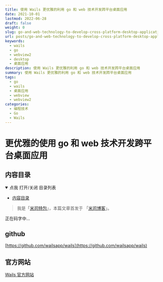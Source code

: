 ```yaml
---
title: 使用 Wails 更优雅的利用 go 和 web 技术开发跨平台桌面应用
date: 2021-10-01
lastmod: 2022-06-28
draft: false
weight: 0
slug: go-and-web-technology-to-develop-cross-platform-desktop-applications
url: posts/go-and-web-technology-to-develop-cross-platform-desktop-applications
keywords:
  - wails
  - go
  - webview2
  - desktop
  - 桌面应用
description: 使用 Wails 更优雅的利用 go 和 web 技术开发跨平台桌面应用
summary: 使用 Wails 更优雅的利用 go 和 web 技术开发跨平台桌面应用
tags:
  - go
  - wails
  - 桌面应用
  - webview
  - webview2
categories:
  - 编程技术
  - Go
  - Wails
---
```


# 更优雅的使用 go 和 web 技术开发跨平台桌面应用

## 内容目录

<details open>
  <summary>点我 打开/关闭 目录列表</summary>

- [内容目录](#内容目录)

</details>

> 我是「[米司特包](http://misitebao.com)」，本篇文章首发于
> 「[米司博客](http://blog.misitebao.com)」。

正在码字中...

## github

[https://github.com/wailsapp/wails](https://github.com/wailsapp/wails)

## 官方网站

[Wails 官方网站](https://wails.io)
